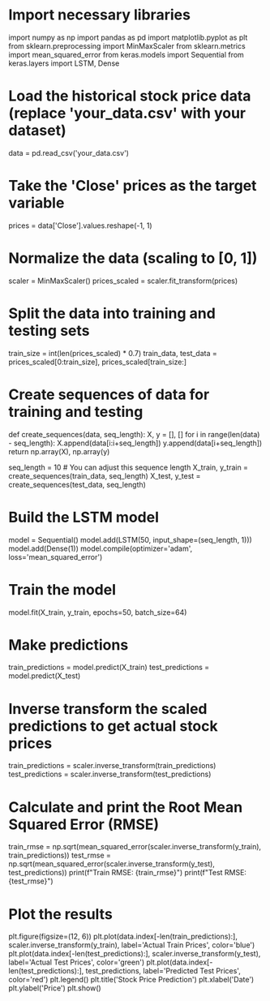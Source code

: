 # Import necessary libraries
import numpy as np
import pandas as pd
import matplotlib.pyplot as plt
from sklearn.preprocessing import MinMaxScaler
from sklearn.metrics import mean_squared_error
from keras.models import Sequential
from keras.layers import LSTM, Dense

# Load the historical stock price data (replace 'your_data.csv' with your dataset)
data = pd.read_csv('your_data.csv')

# Take the 'Close' prices as the target variable
prices = data['Close'].values.reshape(-1, 1)

# Normalize the data (scaling to [0, 1])
scaler = MinMaxScaler()
prices_scaled = scaler.fit_transform(prices)

# Split the data into training and testing sets
train_size = int(len(prices_scaled) * 0.7)
train_data, test_data = prices_scaled[0:train_size], prices_scaled[train_size:]

# Create sequences of data for training and testing
def create_sequences(data, seq_length):
    X, y = [], []
    for i in range(len(data) - seq_length):
        X.append(data[i:i+seq_length])
        y.append(data[i+seq_length])
    return np.array(X), np.array(y)

seq_length = 10  # You can adjust this sequence length
X_train, y_train = create_sequences(train_data, seq_length)
X_test, y_test = create_sequences(test_data, seq_length)

# Build the LSTM model
model = Sequential()
model.add(LSTM(50, input_shape=(seq_length, 1)))
model.add(Dense(1))
model.compile(optimizer='adam', loss='mean_squared_error')

# Train the model
model.fit(X_train, y_train, epochs=50, batch_size=64)

# Make predictions
train_predictions = model.predict(X_train)
test_predictions = model.predict(X_test)

# Inverse transform the scaled predictions to get actual stock prices
train_predictions = scaler.inverse_transform(train_predictions)
test_predictions = scaler.inverse_transform(test_predictions)

# Calculate and print the Root Mean Squared Error (RMSE)
train_rmse = np.sqrt(mean_squared_error(scaler.inverse_transform(y_train), train_predictions))
test_rmse = np.sqrt(mean_squared_error(scaler.inverse_transform(y_test), test_predictions))
print(f"Train RMSE: {train_rmse}")
print(f"Test RMSE: {test_rmse}")

# Plot the results
plt.figure(figsize=(12, 6))
plt.plot(data.index[-len(train_predictions):], scaler.inverse_transform(y_train), label='Actual Train Prices', color='blue')
plt.plot(data.index[-len(test_predictions):], scaler.inverse_transform(y_test), label='Actual Test Prices', color='green')
plt.plot(data.index[-len(test_predictions):], test_predictions, label='Predicted Test Prices', color='red')
plt.legend()
plt.title('Stock Price Prediction')
plt.xlabel('Date')
plt.ylabel('Price')
plt.show()
